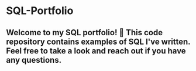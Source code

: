 # SQL-Portfolio

## Welcome to my SQL portfolio! 👋 This code repository contains examples of SQL I've written. Feel free to take a look and reach out if you have any questions.
